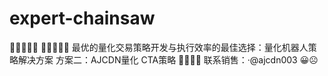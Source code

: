 # expert-chainsaw
🥰🥰🥰🥰🥰 🥰🥰🥰🥰🥰  最优的量化交易策略开发与执行效率的最佳选择：量化机器人策略解决方案 方案二：AJCDN量化 CTA策略 🧑‍💻🧑‍💻 联系销售：·@ajcdn003 😀☹️
